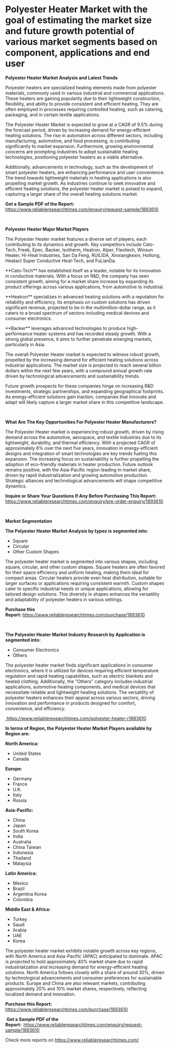 <p><h1>Polyester Heater Market with the goal of estimating the market size and future growth potential of various market segments based on component, applications and end user</h1></p><p><strong>Polyester Heater Market Analysis and Latest Trends</strong></p>
<p><p>Polyester heaters are specialized heating elements made from polyester materials, commonly used in various industrial and commercial applications. These heaters are gaining popularity due to their lightweight construction, flexibility, and ability to provide consistent and efficient heating. They are often employed in processes requiring controlled heating, such as catering, packaging, and in certain textile applications.</p><p>The Polyester Heater Market is expected to grow at a CAGR of 9.5% during the forecast period, driven by increasing demand for energy-efficient heating solutions. The rise in automation across different sectors, including manufacturing, automotive, and food processing, is contributing significantly to market expansion. Furthermore, growing environmental concerns are prompting industries to adopt sustainable heating technologies, positioning polyester heaters as a viable alternative.</p><p>Additionally, advancements in technology, such as the development of smart polyester heaters, are enhancing performance and user convenience. The trend towards lightweight materials in heating applications is also propelling market growth. As industries continue to seek innovative and efficient heating solutions, the polyester heater market is poised to expand, capturing a larger share of the overall heating solutions market.</p></p>
<p><strong>Get a Sample PDF of the Report:&nbsp;</strong> <a href="https://www.reliableresearchtimes.com/enquiry/request-sample/1893610?utm_campaign=2193&utm_medium=2&utm_source=Github&utm_content=ia&utm_term=06042025&utm_id=polyester-heater">https://www.reliableresearchtimes.com/enquiry/request-sample/1893610</a></p>
<p>&nbsp;</p>
<p><strong>Polyester Heater Major Market Players</strong></p>
<p><p>The Polyester Heater market features a diverse set of players, each contributing to its dynamics and growth. Key competitors include Cato-Tech, Freek, Epec, Backer, Isotherm, Heatron, Alper, Flexitech, Winsun Heater, Hi-Heat Industries, San Da Feng, RUILIDA, Xinxiangkexin, Hotlong, Heatact Super Conductive Heat-Tech, and FuLianDa. </p><p>**Cato-Tech** has established itself as a leader, notable for its innovation in conductive materials. With a focus on R&D, the company has seen consistent growth, aiming for a market share increase by expanding its product offerings across various applications, from automotive to industrial.</p><p>**Heatron** specializes in advanced heating solutions with a reputation for reliability and efficiency. Its emphasis on custom solutions has driven significant revenue, projected to be in the multimillion-dollar range, as it caters to a broad spectrum of sectors including medical devices and consumer electronics.</p><p>**Backer** leverages advanced technologies to produce high-performance heater systems and has recorded steady growth. With a strong global presence, it aims to further penetrate emerging markets, particularly in Asia.</p><p>The overall Polyester Heater market is expected to witness robust growth, propelled by the increasing demand for efficient heating solutions across industrial applications. The market size is projected to reach several billion dollars within the next few years, with a compound annual growth rate driven by technological advancements and sustainability trends.</p><p>Future growth prospects for these companies hinge on increasing R&D investments, strategic partnerships, and expanding geographical footprints. As energy-efficient solutions gain traction, companies that innovate and adapt will likely capture a larger market share in this competitive landscape.</p></p>
<p>&nbsp;</p>
<p><strong>What Are The Key Opportunities For Polyester Heater Manufacturers?</strong></p>
<p><p>The Polyester Heater market is experiencing robust growth, driven by rising demand across the automotive, aerospace, and textile industries due to its lightweight, durability, and thermal efficiency. With a projected CAGR of approximately 6% over the next five years, innovation in energy-efficient designs and integration of smart technologies are key trends fueling this expansion. The increasing focus on sustainability is further propelling the adoption of eco-friendly materials in heater production. Future outlook remains positive, with the Asia-Pacific region leading in market share, driven by rapid industrialization and growing automotive production. Strategic alliances and technological advancements will shape competitive dynamics.</p></p>
<p><strong>Inquire or Share Your Questions If Any Before Purchasing This Report:</strong> <a href="https://www.reliableresearchtimes.com/enquiry/pre-order-enquiry/1893610?utm_campaign=2193&utm_medium=2&utm_source=Github&utm_content=ia&utm_term=06042025&utm_id=polyester-heater">https://www.reliableresearchtimes.com/enquiry/pre-order-enquiry/1893610</a></p>
<p>&nbsp;</p>
<p><strong>Market Segmentation</strong></p>
<p><strong>The Polyester Heater Market Analysis by types is segmented into:</strong></p>
<p><ul><li>Square</li><li>Circular</li><li>Other Custom Shapes</li></ul></p>
<p><p>The polyester heater market is segmented into various shapes, including square, circular, and other custom shapes. Square heaters are often favored for their space efficiency and uniform heating, making them ideal for compact areas. Circular heaters provide even heat distribution, suitable for larger surfaces or applications requiring consistent warmth. Custom shapes cater to specific industrial needs or unique applications, allowing for tailored design solutions. This diversity in shapes enhances the versatility and adaptability of polyester heaters in various settings.</p></p>
<p><strong>Purchase this Report:&nbsp;</strong><a href="https://www.reliableresearchtimes.com/purchase/1893610?utm_campaign=2193&utm_medium=2&utm_source=Github&utm_content=ia&utm_term=06042025&utm_id=polyester-heater">https://www.reliableresearchtimes.com/purchase/1893610</a></p>
<p>&nbsp;</p>
<p><strong>The Polyester Heater Market Industry Research by Application is segmented into:</strong></p>
<p><ul><li>Consumer Electronics</li><li>Others</li></ul></p>
<p><p>The polyester heater market finds significant applications in consumer electronics, where it is utilized for devices requiring efficient temperature regulation and rapid heating capabilities, such as electric blankets and heated clothing. Additionally, the "Others" category includes industrial applications, automotive heating components, and medical devices that necessitate reliable and lightweight heating solutions. The versatility of polyester heaters enhances their appeal across various sectors, driving innovation and performance in products designed for comfort, convenience, and efficiency.</p></p>
<p><a href="https://www.reliableresearchtimes.com/polyester-heater-r1893610?utm_campaign=2193&utm_medium=2&utm_source=Github&utm_content=ia&utm_term=06042025&utm_id=polyester-heater">&nbsp;https://www.reliableresearchtimes.com/polyester-heater-r1893610</a></p>
<p><strong>In terms of Region, the Polyester Heater Market Players available by Region are:</strong></p>
<p>
    <p> <strong> North America: </strong>
        <ul>
            <li>United States</li>
            <li>Canada</li>
        </ul>
        </p> 
    <p> <strong> Europe: </strong>
        <ul>
            <li>Germany</li>
            <li>France</li>
            <li>U.K.</li>
            <li>Italy</li>
            <li>Russia</li>
        </ul>
        </p> 
    <p> <strong> Asia-Pacific: </strong>
        <ul>
            <li>China</li>
            <li>Japan</li>
            <li>South Korea</li>
            <li>India</li>
            <li>Australia</li>
            <li>China Taiwan</li>
            <li>Indonesia</li>
            <li>Thailand</li>
            <li>Malaysia</li>
        </ul>
        </p> 
    <p> <strong> Latin America: </strong>
        <ul>
            <li>Mexico</li>
            <li>Brazil</li>
            <li>Argentina Korea</li>
            <li>Colombia</li>
        </ul>
        </p> 
    <p> <strong> Middle East & Africa: </strong>
        <ul>
            <li>Turkey</li>
            <li>Saudi</li>
            <li>Arabia</li>
            <li>UAE</li>
            <li>Korea</li>
        </ul>
    </p>
    </p>
<p><p>The polyester heater market exhibits notable growth across key regions, with North America and Asia-Pacific (APAC) anticipated to dominate. APAC is projected to hold approximately 40% market share due to rapid industrialization and increasing demand for energy-efficient heating solutions. North America follows closely with a share of around 30%, driven by technological advancements and consumer preferences for sustainable products. Europe and China are also relevant markets, contributing approximately 20% and 10% market shares, respectively, reflecting localized demand and innovation.</p></p>
<p><strong>Purchase this Report: </strong><a href="https://www.reliableresearchtimes.com/purchase/1893610?utm_campaign=2193&utm_medium=2&utm_source=Github&utm_content=ia&utm_term=06042025&utm_id=polyester-heater">https://www.reliableresearchtimes.com/purchase/1893610</a></p>
<p>&nbsp;<strong>Get a Sample PDF of the Report:&nbsp;&nbsp;</strong><a href="https://www.reliableresearchtimes.com/enquiry/request-sample/1893610?utm_campaign=2193&utm_medium=2&utm_source=Github&utm_content=ia&utm_term=06042025&utm_id=polyester-heater">https://www.reliableresearchtimes.com/enquiry/request-sample/1893610</a></p>
<p><strong></strong></p>
<p>Check more reports on <a href="https://www.reliableresearchtimes.com/?utm_campaign=2193&utm_medium=2&utm_source=Github&utm_content=ia&utm_term=06042025&utm_id=polyester-heater">https://www.reliableresearchtimes.com/</a></p>